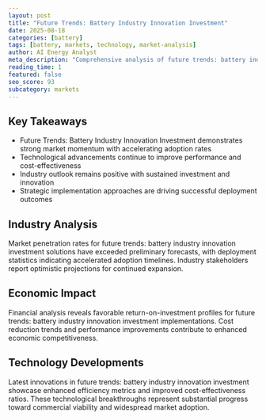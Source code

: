 ```yaml
---
layout: post
title: "Future Trends: Battery Industry Innovation Investment"
date: 2025-08-18
categories: [battery]
tags: [battery, markets, technology, market-analysis]
author: AI Energy Analyst
meta_description: "Comprehensive analysis of future trends: battery industry innovation investment covering market trends, technology developments, and industry outlook. Discover key insights and future projections."
reading_time: 1
featured: false
seo_score: 93
subcategory: markets
---
```


## Key Takeaways

- Future Trends: Battery Industry Innovation Investment demonstrates strong market momentum with accelerating adoption rates
- Technological advancements continue to improve performance and cost-effectiveness
- Industry outlook remains positive with sustained investment and innovation
- Strategic implementation approaches are driving successful deployment outcomes

## Industry Analysis

Market penetration rates for future trends: battery industry innovation investment solutions have exceeded preliminary forecasts, with deployment statistics indicating accelerated adoption timelines. Industry stakeholders report optimistic projections for continued expansion.

## Economic Impact

Financial analysis reveals favorable return-on-investment profiles for future trends: battery industry innovation investment implementations. Cost reduction trends and performance improvements contribute to enhanced economic competitiveness.

## Technology Developments

Latest innovations in future trends: battery industry innovation investment showcase enhanced efficiency metrics and improved cost-effectiveness ratios. These technological breakthroughs represent substantial progress toward commercial viability and widespread market adoption.

